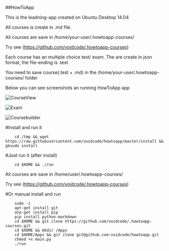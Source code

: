 ##HowToApp

This is the leadning-app created on Ubuntu Desktop 14.04

All courses is create in .md file. 

All courses are save in /home/your-user/.howtoapp-courses/ 

Try see (https://github.com/voidcode/.howtoapp-courses)

Each course has an multiple choice test/ exam.
The are create in json format, the file-ending is .test

You need to save course(.test + .md) in the /home/your-user/.howtoapp-courses/ folder

Below you can see screenshots an running HowToApp app

![CourseView](https://raw.githubusercontent.com/voidcode/howtoapp/master/PR/HowToApp_001.png)

![Exam](https://raw.githubusercontent.com/voidcode/howtoapp/master/PR/HowToApp_002.png)

![Coursebuilder](https://raw.githubusercontent.com/voidcode/howtoapp/master/PR/HowToApp_003.png)

#Install and run it
```
    cd /tmp && wget https://raw.githubusercontent.com/voidcode/howtoapp/master/install && gksudo install
```

#Just run it (after install)
```
    cd $HOME && ./run
```

All courses are save in /home/user/.howtoapp-courses/ 

Try see (https://github.com/voidcode/.howtoapp-courses)

#Or manual install and run
```
    sudo -i
    apt-get install git
    atp-get install pip
    pip install python-markdown
    cd $HOME && git clone https://github.com/voidcode/.howtoapp-courses.git
    cd $HOME && mkdir /Apps 
    cd $HOME/Apps && git clone git@github.com:voidcode/howtoapp.git
    chmod +x main.py
    ./run
```